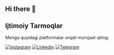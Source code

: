 ## Hi there 👋





## Ijtimoiy Tarmoqlar

Menga quyidagi platformalar orqali murojaat qiling:

[![Instagram](https://img.shields.io/badge/Instagram-%23E4405F.svg?&style=for-the-badge&logo=instagram&logoColor=white)](https://instagram.com/)
[![LinkedIn](https://img.shields.io/badge/LinkedIn-%230077B5.svg?&style=for-the-badge&logo=linkedin&logoColor=white)](https://linkedin.com/in/https://www.linkedin.com/in/jamshid-diyor-9159b5323/)
[![Telegram](https://img.shields.io/badge/Telegram-%232CA5E0.svg?&style=for-the-badge&logo=telegram&logoColor=white)](https://t.me/@Jamshid701)

